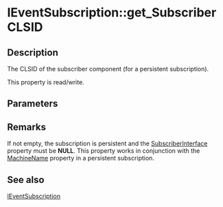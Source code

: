 # IEventSubscription::get_SubscriberCLSID

## Description

The CLSID of the subscriber component (for a persistent subscription).

This property is read/write.

## Parameters

## Remarks

If not empty, the subscription is persistent and the [SubscriberInterface](https://learn.microsoft.com/windows/desktop/api/eventsys/nf-eventsys-ieventsubscription-get_subscriberinterface) property must be **NULL**. This property works in conjunction with the [MachineName](https://learn.microsoft.com/windows/desktop/api/eventsys/nf-eventsys-ieventsubscription-get_machinename) property in a persistent subscription.

## See also

[IEventSubscription](https://learn.microsoft.com/windows/desktop/api/eventsys/nn-eventsys-ieventsubscription)